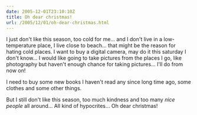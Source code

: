 ```yaml
---
date: 2005-12-01T23:10:10Z
title: Oh dear christmas!
url: /2005/12/01/oh-dear-christmas.html
---
```


<p>I just don't like this season, too cold for me... and I don't live in a low-temperature place, I live close to beach... that might be the reason for hating cold places. I want to buy a digital camera, may do it this saturday I don't know... I would like going to take pictures from the places I go, like photography but haven't enough chance for taking pictures... I'll do from now on!</p>
<p>I need to buy some new books I haven't read any since long time ago, some clothes and some other things.</p>
<p>But I still don't like this season, too much kindness and too many <em>nice people</em> all around...  All kind of hypocrites... Oh dear christmas!</p>

